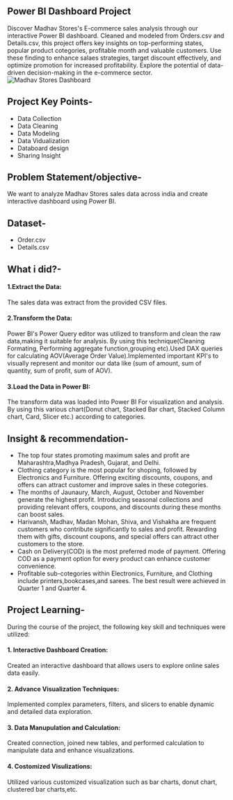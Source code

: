 ## Power BI Dashboard Project
Discover Madhav Stores's E-commerce sales analysis through our interactive Power BI dashboard. Cleaned and modeled from Orders.csv and Details.csv, this project offers key insights on top-performing states, popular product cotegories, profitable month and valuable customers. Use these finding to enhance salaes strategies, target discount effectively, and optimize promotion for increased profitability. Explore the potential of data-driven decision-making in the e-commerce sector.
![Madhav Stores Dashboard](https://github.com/yadavshivjeet/yadavshivjeet/blob/main/Madhav%20Stores%20Sales%20Dashboard.jpg)
## Project Key Points-
 + Data Collection  
 + Data Cleaning  
 + Data Modeling  
 + Data Vidualization  
 + Databoard design  
 + Sharing Insight  
 ## Problem Statement/objective-
 We want to analyze Madhav Stores sales data across india and create interactive dashboard using Power BI.
 ## Dataset-
 + Order.csv  
 + Details.csv
 ## What i did?-
 #### 1.Extract the Data:
 The sales data was extract from the provided CSV files.
 #### 2.Transform the Data:
 Power BI's Power Query editor was utilized to transform and clean the raw data,making it suitable for analysis. By using this technique(Cleaning Formating, Performing 
 aggregate function,grouping etc).Used DAX queries for calculating AOV(Average Order Value).Implemented important KPI's to visually represent and monitor our data like (sum 
 of amount, sum of quantity, sum of profit, sum of AOV).  
 #### 3.Load the Data in Power BI:
 The transform data was loaded into Power BI For visualization and analysis. By using this various chart(Donut chart, Stacked Bar chart, Stacked Column chart, Card, Slicer etc.) according to categories.
 ## Insight & recommendation-
 + The top four states promoting maximum sales and profit are Maharashtra,Madhya Pradesh, Gujarat, and Delhi.  
 + Clothing category is the most popular for shoping, followed by Electronics and Furniture. Offering exciting discounts, coupons, and offers can attract customer and 
  improve sales in these cotegories.
 + The months of Jaunaury, March, August, October and November generate the highest profit. Introducing seasonal collections and providing relevant offers, coupons, and 
  discounts during these months can boost sales. 
 + Harivansh, Madhav, Madan Mohan, Shiva, and Vishakha are frequent customers who contribute significantly to sales and profit. Rewarding them with gifts, discount coupons, and special offers can attract other customers to the store.
 + Cash on Delivery(COD) is the most preferred mode of payment. Offering COD as a payment option for every product can enhance customer convenience.
 + Profitable sub-cotegories within Electronics, Furniture, and Clothing include printers,bookcases,and sarees. The best result were achieved in Quarter 1 and Quarter 4.
 ## Project Learning-  
 During the course of the project, the following key skill and techniques were utilized:
 #### 1. Interactive Dashboard Creation:
 Created an interactive dashboard that allows users to explore online sales data easily.  
 #### 2. Advance Visualization Techniques:  
 Implemented complex parameters, filters, and slicers to enable dynamic and detailed data exploration.
 #### 3. Data Manupulation and Calculation:
 Created connection, joined new tables, and performed calculation to manipulate data  and enhance visualizations.
 #### 4. Costomized Visulizations:  
 Utilized various customized visualization such as bar charts, donut chart, clustered bar charts,etc.

